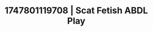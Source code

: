 ---
categories:
- BDSM whisper
- Mormon missionary
- Candlelit scenes
- Barefoot beauty
- Mid-century kink
image: /assets/images/1747801119708.jpg
layout: post
seo:
  description: Featured content with sensual Scat Fetish, ABDL Play. HD images available.
  keywords: Scat Fetish, ABDL Play
  og_image: /assets/images/1747801119708.jpg
  schema_type: VisualArtwork
tags:
- ABDL Play
- '#1747801119708'
- Scat Fetish
title: 1747801119708 | Scat Fetish ABDL Play
---